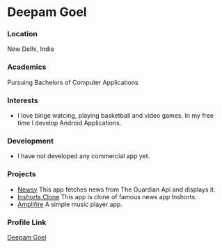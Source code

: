 # Deepam Goel

### Location

New Delhi, India 

### Academics

Pursuing Bachelors of Computer Applications

### Interests

- I love binge watcing, playing basketball and video games. In my free time I develop Android Applications.

### Development

- I have not developed any commercial app yet.

### Projects

- [Newsy](https://github.com/Deepamgoel/newsy) This app fetches news from The Guardian Api and displays it.
- [Inshorts Clone](https://github.com/Deepamgoel/InShortsClone) This app is clone of famous news app Inshorts.
- [Amplifire](https://github.com/Deepamgoel/amplifire) A simple music player app.

### Profile Link

[Deepam Goel](https://github.com/Deepamgoel)